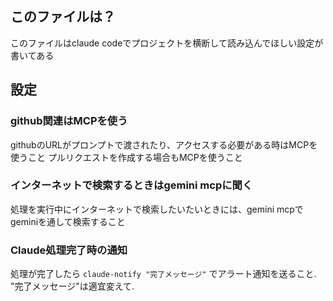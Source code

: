 ## このファイルは？
このファイルはclaude codeでプロジェクトを横断して読み込んでほしい設定が書いてある

## 設定
### github関連はMCPを使う
githubのURLがプロンプトで渡されたり、アクセスする必要がある時はMCPを使うこと
プルリクエストを作成する場合もMCPを使うこと


### インターネットで検索するときはgemini mcpに聞く
処理を実行中にインターネットで検索したいたいときには、gemini mcpでgeminiを通して検索すること

### Claude処理完了時の通知
処理が完了したら `claude-notify "完了メッセージ"` でアラート通知を送ること.
"完了メッセージ"は適宜変えて.

